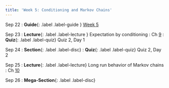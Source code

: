```yaml
---
title: 'Week 5: Conditioning and Markov Chains'
---
```


Sep 22
: **Guide**{: .label .label-guide } [Week 5](/assets/guides/fall25/week05.pdf)

Sep 23
: **Lecture**{: .label .label-lecture } Expectation by conditioning
    : Ch [9](http://prob140.org/textbook/content/Chapter_09/00_Conditioning_Revisited.html)
: **Quiz**{: .label .label-quiz} Quiz 2, Day 1

Sep 24
: **Section**{: .label .label-disc}
: **Quiz**{: .label .label-quiz} Quiz 2, Day 2

Sep 25
: **Lecture**{: .label .label-lecture} Long run behavior of Markov chains
    : Ch [10](http://prob140.org/textbook/content/Chapter_10/00_Markov_Chains.html)

Sep 26
: **Mega-Section**{: .label .label-disc}